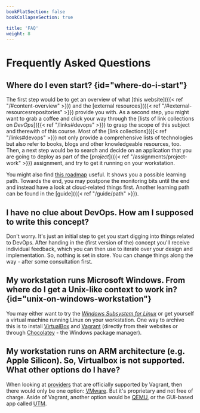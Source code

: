 ```yaml
---
bookFlatSection: false
bookCollapseSection: true

title: 'FAQ'
weight: 8
---
```



Frequently Asked Questions
==========================


## Where do I even start? {id="where-do-i-start"}

The first step would be to get an overview of what [this website]({{< ref "/#content-overview" >}}) and the
[external resources]({{< ref "/#external-resourcesrepositories" >}}) provide you with. As a second step, you might want to grab
a coffee and click your way through the [lists of link collections on *DevOps*]({{< ref "/links#devops" >}}) to grasp
the scope of this subject and therewith of this course. Most of the [link collections]({{< ref "/links#devops" >}}) not
only provide a comprehensive lists of technologies but also refer to books, blogs and other knowledgeable resources,
too. Then, a next step would be to search and decide on an application that you are going to deploy as part of the
[*project*]({{< ref "/assignments/project-work" >}}) assignment, and try to get it running on your workstation.

You might also find [this roadmap](https://roadmap.sh/devops) useful. It shows you a possible learning path. Towards
the end, you may postpone the monitoring bits until the end and instead have a look at cloud-related things first.
Another learning path can be found in the [guide]({{< ref "/guide/path" >}}).


## I have no clue about DevOps. How am I supposed to write this concept?

Don't worry. It's just an initial step to get you start digging into things related to DevOps. After handing in the
(first version of the) concept you'll receive individual feedback, which you can then use to iterate over your design
and implementation. So, nothing is set in store. You can change things along the way - after some consultation first.


## My workstation runs Microsoft Windows. From where do I get a Unix-like context to work in? {id="unix-on-windows-workstation"}

You may either want to try the [*Windows Subsystem for Linux*](https://docs.microsoft.com/en-us/windows/wsl/install)
or get yourself a virtual machine running Linux on your workstation. One way to archive this is to install
[VirtualBox](https://www.virtualbox.org/wiki/Downloads) and [Vagrant](https://www.vagrantup.com/downloads)
(directly from their websites or through [Chocolatey](https://chocolatey.org/) - the Windows package manager).


## My workstation runs on ARM architecture (e.g. Apple Silicon). So, Virtualbox is not supported. What other options do I have?

When looking at [providers](https://www.vagrantup.com/docs/providers) that are officially supported by Vagrant, then 
there would only be one option: [VMware](https://www.vmware.com/products/fusion.html). But it's proprietary and not free
of charge. Aside of Vagrant, another option would be [QEMU](https://formulae.brew.sh/formula/qemu), or the GUI-based
app called [UTM](https://mac.getutm.app/).
